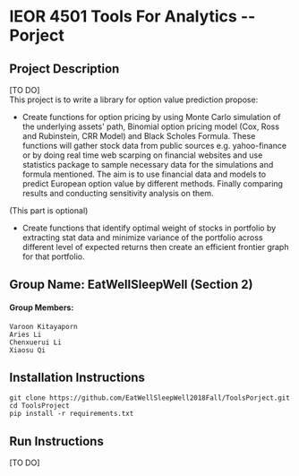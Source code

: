 # IEOR 4501 Tools For Analytics -- Porject  

## Project Description
[TO DO]  
This project is to write a library for option value prediction propose:
- Create functions for option pricing by using Monte Carlo simulation of the underlying assets' path, Binomial option pricing model (Cox, Ross and Rubinstein, CRR Model) and Black Scholes Formula. These functions will gather stock data from public sources e.g. yahoo-finance or by doing real time web scarping on financial websites and use statistics package to sample necessary data for the simulations and formula mentioned. The aim is to use financial data and models to predict European option value by different methods. Finally comparing results and conducting sensitivity analysis on them.

(This part is optional)
- Create functions that identify optimal weight of stocks in portfolio by extracting stat data and minimize variance of the portfolio across different level of expected returns then create an efficient frontier graph for that portfolio. 

## Group Name: EatWellSleepWell (Section 2)
#### Group Members: 
    Varoon Kitayaporn
    Aries Li
    Chenxuerui Li
    Xiaosu Qi   

## Installation Instructions 
    git clone https://github.com/EatWellSleepWell2018Fall/ToolsPorject.git
    cd ToolsProject
    pip install -r requirements.txt

## Run Instructions
[TO DO] 

